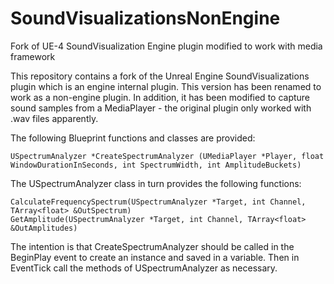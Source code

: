 # SoundVisualizationsNonEngine
Fork of UE-4 SoundVisualization Engine plugin modified to work with media framework

This repository contains a fork of the Unreal Engine SoundVisualizations plugin which is an engine internal plugin.
This version has been renamed to work as a non-engine plugin. In addition, it has been modified to capture sound samples
from a MediaPlayer - the original plugin only worked with .wav files apparently.

The following Blueprint functions and classes are provided:

    USpectrumAnalyzer *CreateSpectrumAnalyzer (UMediaPlayer *Player, float WindowDurationInSeconds, int SpectrumWidth, int AmplitudeBuckets)
  
The USpectrumAnalyzer class in turn provides the following functions:

    CalculateFrequencySpectrum(USpectrumAnalyzer *Target, int Channel, TArray<float> &OutSpectrum)
    GetAmplitude(USpectrumAnalyzer *Target, int Channel, TArray<float> &OutAmplitudes)
  
The intention is that CreateSpectrumAnalyzer should be called in the BeginPlay event to create an instance and saved in a variable.
Then in EventTick call the methods of USpectrumAnalyzer as necessary.

